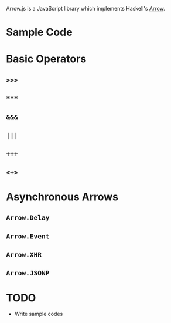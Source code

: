 Arrow.js is a JavaScript library which implements Haskell's [Arrow][1].

Sample Code
===========

Basic Operators
===============
`>>>`
-----

`***`
-----

`&&&`
-----

`|||`
-----

`+++`
-----

`<+>`
-----

Asynchronous Arrows
===================
`Arrow.Delay`
-------------

`Arrow.Event`
-------------

`Arrow.XHR`
-----------

`Arrow.JSONP`
-------------

TODO
====
 * Write sample codes

[1]: http://haskell.org/ghc/docs/6.2/html/libraries/base/Control.Arrow.html
